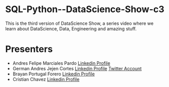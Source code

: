 # SQL-Python--DataScience-Show-c3

This is the third version of DataScience Show, a series video where we learn about DataScience, Data, Engineering and amazing stuff.

# Presenters
- Andres Felipe Marciales Pardo [Linkedin Profile](https://www.linkedin.com/in/andrés-marciales-analistabi/)
- German Andres Jejen Cortes [Linkedin Profile](https://www.linkedin.com/in/german-andres-jejen-cortes/) [Twitter Account](https://twitter.com/andres_jejen)
- Brayan Portugal Forero [Linkedin Profile](https://www.linkedin.com/in/brayan-portugal-forero-19a810100/)
- Cristian Chavez [Linkedin Profile](https://www.linkedin.com/in/cristian-chavez-b50bb2113/)
